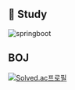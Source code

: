 ## :pencil: Study
![springboot](https://img.shields.io/badge/Spring-6DB33F.svg?&style=for-the-badge&logo=Spring&logoColor=white) 

## BOJ
[![Solved.ac프로필](http://mazassumnida.wtf/api/v2/generate_badge?boj=white0424)](https://solved.ac/white0424)
